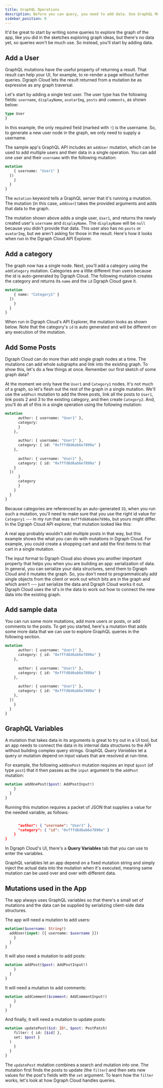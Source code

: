 ```yaml
---
title: GraphQL Operations
description: Before you can query, you need to add data. Use GraphQL Mutations to add a user, category, posts, and sample data.
sidebar_position: 9
---
```


It'd be great to start by writing some queries to explore the graph of the app,
like you did in the sketches exploring graph ideas, but there's no data yet, so
queries won't be much use. So instead, you'll start by adding data.

## Add a User

GraphQL mutations have the useful property of returning a result. That result
can help your UI, for example, to re-render a page without further queries.
Dgraph Cloud lets the result returned from a mutation be as expressive as any
graph traversal.  

Let's start by adding a single test user. The user type has the following fields:
`username`, `displayName`, `avatarImg`, `posts` and `comments`, as shown below:

```graphql
type User 
}
```

In this example, the only required field (marked with `!`) is the username.
So, to generate a new user node in the graph, we only need to supply a username.  

The sample app's GraphQL API includes an `addUser` mutation, which can be used
to add multiple users and their data in a single operation. You can add one user
and their `username` with the following mutation:

```graphql
mutation 
    { username: "User1" }
  ]) 
    }
  }
}
```

The `mutation` keyword tells a GraphQL server that it's running a mutation. The
mutation (in this case, `addUser`) takes the provided arguments and adds that
data to the graph.

The mutation shown above adds a single user, `User1`, and returns the newly
created user's `username` and `displayName`. The `displayName` will be `null`
because you didn't provide that data. This user also has no `posts`  or
`avatarImg`, but we aren't asking for those in the result. Here's how it looks
when run in the Dgraph Cloud API Explorer.



## Add a category

The graph now has a single node. Next, you'll add a category using the
`addCategory` mutation. Categories are a little different than users because the
id is auto-generated by Dgraph Cloud. The following mutation creates the
category and returns its `name` and the `id` Dgraph Cloud gave it.

```graphql
mutation 
    { name: "Category1" }
  ]) 
    }
  }
}
```

When run in Dgraph Cloud's API Explorer, the mutation looks as shown below.
Note that the category's `id` is auto generated and will be different on any
execution of the mutation.




## Add Some Posts

Dgraph Cloud can do more than add single graph nodes at a time. The mutations
can add whole subgraphs and link into the existing graph. To show this, let's do
a few things at once. Remember our first sketch of some graph data?





At the moment we only have the `User1` and `Category1` nodes.  It's not much of
a graph, so let's flesh out the rest of the graph in a single mutation.  We'll
use the `addPost` mutation to add the three posts, link all the posts to `User1`, link posts 2 and 3 to the existing category, and then create `Category2`. And, you'll do all of this in a single operation using the following mutation:

```graphql
mutation 
      author: { username: "User1" },
      category: 
      }
    },
    
      author: { username: "User1" },
      category: { id: "0xfffd8d6ab6e7890a" }
    },
    
      author: { username: "User1" },
      category: { id: "0xfffd8d6ab6e7890a" }
    }
  ]) 
      }
      category 
      }
    }
  }
}
```

Because categories are referenced by an auto-generated `ID`, when you run such a mutation, you'll need to make sure that you use the right id value for `Category1` --- in my run that was `0xfffd8d6ab6e7890a`, but yours might differ. In the  Dgraph Cloud API explorer, that mutation looked like this:




A real app probably wouldn't add multiple posts in that way, but this example
shows the what you can do with mutations in Dgraph Cloud. For example, you
could create a shopping cart and add the first items to that cart in a single
mutation.  

The input format to Dgraph Cloud also shows you another important property that
helps you when you are building an app: serialization of data. In general, you can serialize your data structures, send them to Dgraph Cloud and it mutates the graph. So, you don't need to programmatically add single objects from the client or work out which bits are in the graph and which aren't --- just serialize the data and Dgraph Cloud works it out.  Dgraph Cloud uses the id's in the data to work out how to connect the new data into the existing graph.

## Add sample data

You can run some more mutations, add more users or posts, or add comments to the posts. To get you started, here's a mutation that adds some more data that we can use to explore GraphQL queries in the following section.

```graphql
mutation 
      author: { username: "User1" },
      category: { id: "0xfffd8d6ab6e7890a" }
    },
    
      author: { username: "User1" },
      category: { id: "0xfffd8d6ab6e7890a" }
    },
    
      author: { username: "User1" },
      category: { id: "0xfffd8d6ab6e7890a" }
    },
  ]) 
    }
  }
}
```

## GraphQL Variables

A mutation that takes data in its arguments is great to try out in a UI tool,
but an app needs to connect the data in its internal data structures to the API
without building complex query strings. GraphQL *Query Variables* let a query or
mutation depend on input values that are resolved at run-time.

For example, the following `addOnePost` mutation requires an input `$post`
(of type `post`) that it then passes as the `input` argument to the `addPost`
mutation:

```graphql
mutation addOnePost($post: AddPostInput!) 
    }
  }
}
```

Running this mutation requires a packet of JSON that supplies a value for the
needed variable, as follows:

```json

      "author": { "username": "User1" },
      "category": { "id": "0xfffd8d6ab6e7890a" }
    }
}
```

In Dgraph Cloud's UI, there's a **Query Variables** tab that you can use to
enter the variables.




GraphQL variables let an app depend on a fixed mutation string and simply inject
the actual data into the mutation when it's executed, meaning same mutation can
be used over and over with different data.

## Mutations used in the App

The app always uses GraphQL variables so that there's a small set of mutations
and the data can be supplied by serializing client-side data structures.

The app will need a mutation to add users:

```graphql
mutation($username: String!) 
  addUser(input: [{ username: $username }]) 
    }
  }
}
```

It will also need a mutation to add posts:

```graphql
mutation addPost($post: AddPostInput!) 
    }
  }
}
```

It will need a mutation to add comments:

```graphql
mutation addComment($comment: AddCommentInput!) 
    }
  }
}
```

And finally, it will need a mutation to update posts:

```graphql
mutation updatePost($id: ID!, $post: PostPatch) 
    filter: { id: [$id] },
    set: $post }
  ) 
    }
  }
}
```

The `updatePost` mutation combines a search and mutation into one. The mutation
first finds the posts to update (the `filter`) and then sets new values for the
post's fields with the `set` argument. To learn how the `filter` works, let's
look at how Dgraph Cloud handles queries.
